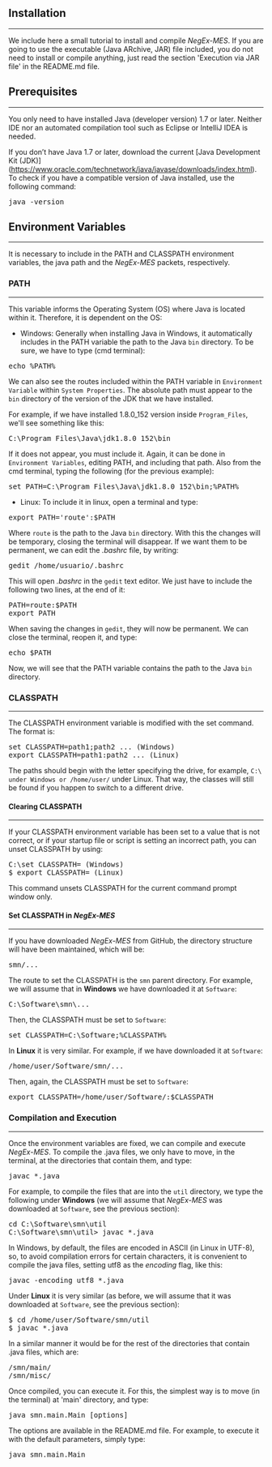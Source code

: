 ## Installation
---------------------------------------

We include here a small tutorial to install and compile *NegEx-MES*.
If you are going to use the executable (Java ARchive, JAR) file included, you do not need to install or compile anything, just read the section 'Execution via JAR file' in the README.md file.


## Prerequisites
-----------------

You only need to have installed Java (developer version) 1.7 or later.
Neither IDE nor an automated compilation tool such as Eclipse or IntelliJ IDEA is needed.


If you don’t have Java 1.7 or later, download the current [Java Development Kit (JDK)] (https://www.oracle.com/technetwork/java/javase/downloads/index.html). 
To check if you have a compatible version of Java installed, use the following command:

<pre>
java -version
</pre>


## Environment Variables
-------------------------
It is necessary to include in the PATH and CLASSPATH environment variables, the java path and the *NegEx-MES* packets, respectively.


### PATH
---------
This variable informs the Operating System (OS) where Java is located within it.
Therefore, it is dependent on the OS:
* Windows: Generally when installing Java in Windows, it automatically includes in the PATH variable the path to the Java `bin` directory. To be sure, we have to type (cmd terminal):

<pre>
echo %PATH%
</pre>

We can also see the routes included within the PATH variable in `Environment Variable` within `System Properties`.
The absolute path must appear to the `bin` directory of the version of the JDK that we have installed.

For example, if we have installed 1.8.0_152 version inside `Program_Files`, we'll see something like this:

<pre>
C:\Program_Files\Java\jdk1.8.0_152\bin
</pre>

If it does not appear, you must include it. Again, it can be done in `Environment Variables`, editing PATH, and 
including that path. Also from the cmd terminal, typing the following (for the previous example):

<pre>
set PATH=C:\Program_Files\Java\jdk1.8.0_152\bin;%PATH%
</pre>

* Linux: To include it in linux, open a terminal and type:
<pre>
export PATH='route':$PATH
</pre>

Where `route` is the path to the Java `bin` directory. With this the changes will be temporary, closing the terminal 
will disappear. If we want them to be permanent, we can edit the *.bashrc* file, by writing:

<pre>
gedit /home/usuario/.bashrc
</pre>

This will open *.bashrc* in the `gedit` text editor. We just have to include the following two lines, at the end of it:
<pre>
PATH=route:$PATH
export PATH
</pre>

When saving the changes in `gedit`, they will now be permanent. We can close the terminal, reopen it, and type:
<pre>
echo $PATH
</pre>
Now, we will see that the PATH variable contains the path to the Java `bin` directory.


### CLASSPATH
---------------

The CLASSPATH environment variable is modified with the set command. The format is:
<pre>
set CLASSPATH=path1;path2 ... (Windows)
export CLASSPATH=path1:path2 ... (Linux)
</pre>

The paths should begin with the letter specifying the drive, for example, `C:\ under Windows or /home/user/` under Linux. 
That way, the classes will still be found if you happen to switch to a different drive. 


#### Clearing CLASSPATH
-------------------------

If your CLASSPATH environment variable has been set to a value that is not correct, or if your startup file or script 
is setting an incorrect path, you can unset CLASSPATH by using:
<pre>
C:\set CLASSPATH= (Windows)
$ export CLASSPATH= (Linux)
</pre>

This command unsets CLASSPATH for the current command prompt window only. 


#### Set CLASSPATH in *NegEx-MES*
--------------------------------

If you have downloaded *NegEx-MES* from GitHub, the directory structure will have been maintained, which will be:
<pre>
smn/...
</pre>

The route to set the CLASSPATH is the `smn` parent directory. For example, we will assume that in **Windows** we have 
downloaded it at `Software`:
<pre>
C:\Software\smn\...
</pre>

Then, the CLASSPATH must be set to `Software`:
<pre>
set CLASSPATH=C:\Software;%CLASSPATH%
</pre>

In **Linux** it is very similar. For example, if we have downloaded it at `Software`:
<pre>
/home/user/Software/smn/...
</pre>

Then, again, the CLASSPATH must be set to `Software`:
<pre>
export CLASSPATH=/home/user/Software/:$CLASSPATH
</pre>


### Compilation and Execution
-----------------------------
Once the environment variables are fixed, we can compile and execute *NegEx-MES*.
To compile the .java files, we only have to move, in the terminal, at the directories that contain them, and type:
<pre>
javac *.java
</pre>

For example, to compile the files that are into the `util` directory, we type the following under **Windows** 
(we will assume that *NegEx-MES* was downloaded at `Software`, see the previous section):

<pre>
cd C:\Software\smn\util
C:\Software\smn\util> javac *.java
</pre>

In Windows, by default, the files are encoded in ASCII (in Linux in UTF-8), so, to avoid compilation errors for 
certain characters, it is convenient to compile the java files, setting utf8 as the *encoding* flag, like this:
<pre>
javac -encoding utf8 *.java
</pre>

Under **Linux** it is very similar (as before, we will assume that it was downloaded at `Software`, see the 
previous section):

<pre>
$ cd /home/user/Software/smn/util
$ javac *.java
</pre>

In a similar manner it would be for the rest of the directories that contain .java files, which are:
<pre>
/smn/main/
/smn/misc/
</pre>

Once compiled, you can execute it.
For this, the simplest way is to move (in the terminal) at 'main' directory, and type:

<pre>
java smn.main.Main [options]
</pre>

The options are available in the README.md file. For example, to execute it with the default parameters, simply type:

<pre>
java smn.main.Main
</pre>
